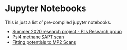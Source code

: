 # Jupyter Notebooks

This is just a list of pre-compiled jupyter notebooks.

* [Summer 2020 research project - Pas Research group](http://adreasnow.com/Notebooks/Ions.html)
* [Psi4 methane SAPT scan](http://adreasnow.com/Notebooks/MethaneSAPTScan.html)
* [Fitting potentials to MP2 Scans](http://adreasnow.com/Notebooks/fittingdata.html)

